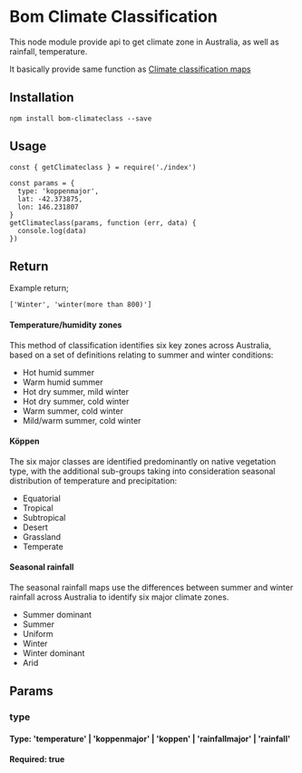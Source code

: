 # Bom Climate Classification

This node module provide api to get climate zone in Australia, as well as rainfall, temperature.

It basically provide same function as [Climate classification maps](http://www.bom.gov.au/jsp/ncc/climate_averages/climate-classifications/index.jsp)


## Installation
```
npm install bom-climateclass --save
```


## Usage
```
const { getClimateclass } = require('./index')

const params = {
  type: 'koppenmajor',
  lat: -42.373875,
  lon: 146.231807
}
getClimateclass(params, function (err, data) {
  console.log(data)
})

```
## Return 
Example return;
```
['Winter', 'winter(more than 800)']
```

#### Temperature/humidity zones
This method of classification identifies six key zones across Australia, based on a set of definitions relating to summer and winter conditions:

- Hot humid summer
- Warm humid summer
- Hot dry summer, mild winter
- Hot dry summer, cold winter
- Warm summer, cold winter
- Mild/warm summer, cold winter

#### Köppen
The six major classes are identified predominantly on native vegetation type, with the additional sub-groups taking into consideration seasonal distribution of temperature and precipitation:

- Equatorial
- Tropical
- Subtropical
- Desert
- Grassland
- Temperate

#### Seasonal rainfall
The seasonal rainfall maps use the differences between summer and winter rainfall across Australia to identify six major climate zones.

- Summer dominant
- Summer
- Uniform
- Winter
- Winter dominant
- Arid

## Params

### type
#### Type: 'temperature' | 'koppenmajor' | 'koppen' | 'rainfallmajor' | 'rainfall'
#### Required: true
